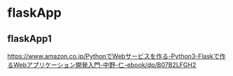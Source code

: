 # flaskApp
## flaskApp1
https://www.amazon.co.jp/PythonでWebサービスを作る-Python3-Flaskで作るWebアプリケーション開発入門-中野-仁-ebook/dp/B07B2LFGH2
